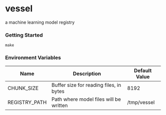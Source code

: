 # vessel

a machine learning model registry

### Getting Started

```
make
```

### Environment Variables

| Name          | Description                             | Default Value |
| ------------- | --------------------------------------- | ------------- |
| CHUNK_SIZE    | Buffer size for reading files, in bytes | 8192          |
| REGISTRY_PATH | Path where model files will be written  | /tmp/vessel   |
